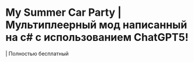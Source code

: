# My Summer Car Party | Мультиплеерный мод написанный на c# с использованием ChatGPT5!

| Полностью бесплатный
